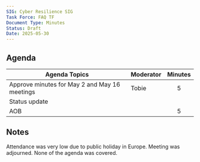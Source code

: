 ```yaml
---
SIG: Cyber Resilience SIG
Task Force: FAQ TF
Document Type: Minutes
Status: Draft
Date: 2025-05-30
---
```


##  Agenda

| Agenda Topics | Moderator | Minutes |
| ----- | ----- | :---: |
| Approve minutes for May 2 and May 16 meetings | Tobie | 5 |
| Status update |  |  |
| AOB | | 5 |

## Notes

Attendance was very low due to public holiday in Europe. Meeting was adjourned. None of the agenda was covered.
